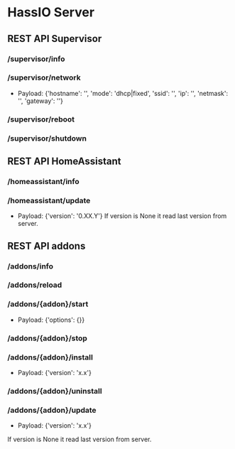 # HassIO Server

## REST API Supervisor

### /supervisor/info

### /supervisor/network
- Payload: {'hostname': '', 'mode': 'dhcp|fixed', 'ssid': '', 'ip': '', 'netmask': '', 'gateway': ''}

### /supervisor/reboot

### /supervisor/shutdown

## REST API HomeAssistant

### /homeassistant/info

### /homeassistant/update
- Payload: {'version': '0.XX.Y'}
If version is None it read last version from server.

## REST API addons

### /addons/info

### /addons/reload

### /addons/{addon}/start
- Payload: {'options': {}}

### /addons/{addon}/stop

### /addons/{addon}/install
- Payload: {'version': 'x.x'}

### /addons/{addon}/uninstall

### /addons/{addon}/update
- Payload: {'version': 'x.x'}

If version is None it read last version from server.
